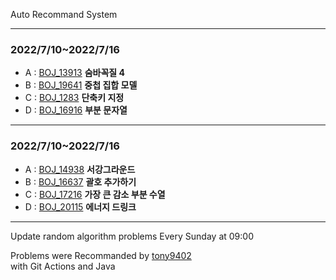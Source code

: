 Auto Recommand System 
*****************************************************************************

### 2022/7/10~2022/7/16
* A : [BOJ_13913](https://www.acmicpc.net/problem/13913) **숨바꼭질 4**
* B : [BOJ_19641](https://www.acmicpc.net/problem/19641) **중첩 집합 모델**
* C : [BOJ_1283](https://www.acmicpc.net/problem/1283) **단축키 지정**
* D : [BOJ_16916](https://www.acmicpc.net/problem/16916) **부분 문자열**

*****************************************************************************

### 2022/7/10~2022/7/16
* A : [BOJ_14938](https://www.acmicpc.net/problem/14938) **서강그라운드**
* B : [BOJ_16637](https://www.acmicpc.net/problem/16637) **괄호 추가하기**
* C : [BOJ_17216](https://www.acmicpc.net/problem/17216) **가장 큰 감소 부분 수열**
* D : [BOJ_20115](https://www.acmicpc.net/problem/20115) **에너지 드링크**
 
**********************************************************************
Update random algorithm problems Every Sunday at 09:00   
   
Problems were Recommanded by [tony9402](https://github.com/tony9402/baekjoon/blob/main/picked.md)   
with Git Actions and Java

